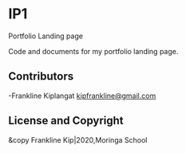 # IP1

Portfolio Landing page

Code and documents for my portfolio landing page.

## Contributors

-Frankline Kiplangat <kipfrankline@gmail.com>

## License and Copyright

&copy Frankline Kip|2020,Moringa School